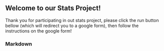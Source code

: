 ## Welcome to our Stats Project!

Thank you for participating in out stats project, please click the run button bellow (which will redirect you to a google form), then follow the instructions on the google form!


### Markdown

